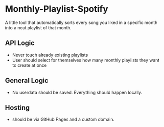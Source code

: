 # Monthly-Playlist-Spotify
A little tool that automatically sorts every song you liked in a specific month into a neat playlist of that month.

## API Logic
- Never touch already existing playlists
- User should select for themselves how many monthly playlists they want to create at once

## General Logic
- No userdata should be saved. Everything should happen locally.

## Hosting
- should be via GitHub Pages and a custom domain.